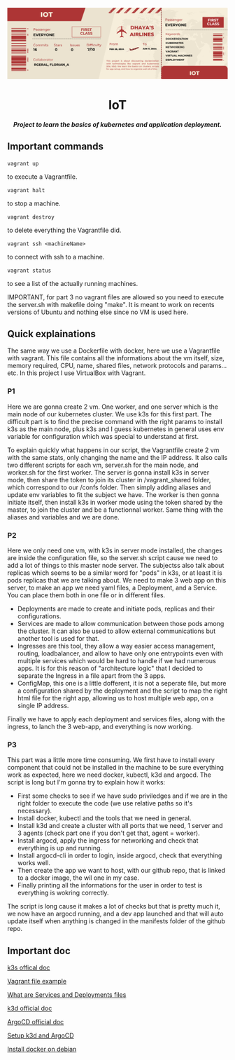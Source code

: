 <p aligne="center">
    <img src="images/header.png" alt="IoT">
</p>

<h1 align="center">
    IoT
</h1>

<p align="center">
	<b><i>Project to learn the basics of kubernetes and application deployment.</i></b><br>
</p>

## Important commands

```
vagrant up
```

to execute a Vagrantfile.

```
vagrant halt
```

to stop a machine.

```
vagrant destroy
```

to delete everything the Vagrantfile did.

```
vagrant ssh <machineName>
```

to connect with ssh to a machine.

```
vagrant status
```

to see a list of the actually running machines.

IMPORTANT, for part 3 no vagrant files are allowed so you need to execute the server.sh with makefile doing "make".
It is meant to work on recents versions of Ubuntu and nothing else since no VM is used here. 

## Quick explainations

The same way we use a Dockerfile with docker, here we use a Vagrantfile with vagrant. This file contains all the informations about the vm itself, size, memory required, CPU, name, shared files, network protocols and params... etc. In this project I use VirtualBox with Vagrant.

### P1

Here we are gonna create 2 vm. One worker, and one server which is the main node of our kubernetes cluster. We use k3s for this first part. The difficult part is to find the precise command with the right params to install k3s as the main node, plus k3s and I guess kubernetes in general uses env variable for configuration which was special to understand at first.

To explain quickly what happens in our script, the Vagrantfile create 2 vm with the same stats, only changing the name and the IP address. It also calls two different scripts for each vm, server.sh for the main node, and worker.sh for the first worker. The server is gonna install k3s in server mode, then share the token to join its cluster in /vagrant_shared folder, which correspond to our /confs folder. Then simply adding aliases and update env variables to fit the subject we have. The worker is then gonna initiate itself, then install k3s in worker mode using the token shared by the master, to join the cluster and be a functionnal worker. Same thing with the aliases and variables and we are done.

### P2

Here we only need one vm, with k3s in server mode installed, the changes are inside the configuration file, so the server.sh script cause we need to add a lot of things to this master node server.
The subjectss also talk about replicas which seems to be a similar word for "pods" in k3s, or at least it is pods replicas that we are talking about.
We need to make 3 web app on this server, to make an app we need yaml files, a Deployment, and a Service. You can place them both in one file or in different files.

- Deployments are made to create and initiate pods, replicas and their configurations.
- Services are made to allow communication between those pods among the cluster. It can also be used to allow external communications but another tool is used for that.
- Ingresses are this tool, they allow a way easier access management, routing, loadbalancer, and allow to have only one entrypoints even with multiple services which would be hard to handle if we had numerous apps. It is for this reason of "architecture logic" that I decided to separate the Ingress in a file apart from the 3 apps.
- ConfigMap, this one is a little dofferent, it is not a seperate file, but more a configuration shared by the deployment and the script to map the right html file for the right app, allowing us to host multiple web app, on a single IP address.

Finally we have to apply each deployment and services files, along with the ingress, to lanch the 3 web-app, and everything is now working.

### P3

This part was a little more time consuming. We first have to install every component that could not be installed in the machine to be sure everything work as expected, here we need docker, kubectl, k3d and argocd. The script is long but I'm gonna try to explain how it works:

- First some checks to see if we have sudo priviledges and if we are in the right folder to execute the code (we use relative paths so it's necessary).
- Install docker, kubectl and the tools that we need in general.
- Install k3d and create a cluster with all ports that we need, 1 server and 3 agents (check part one if you don't get that, agent = worker).
- Install argocd, apply the ingress for networking and check that everything is up and running.
- Install argocd-cli in order to login, inside argocd, check that everything works well.
- Then create the app we want to host, with our github repo, that is linked to a docker image, the wil one in my case.
- Finally printing all the informations for the user in order to test is everything is wokring correctly.

The script is long cause it makes a lot of checks but that is pretty much it, we now have an argocd running, and a dev app launched and that will auto update itself when anything is changed in the manifests folder of the github repo. 

## Important doc

[k3s offical doc](https://docs.k3s.io/quick-start)

[Vagrant file example](https://akos.ma/blog/vagrant-k3s-and-virtualbox/)

[What are Services and Deployments files](https://matthewpalmer.net/kubernetes-app-developer/articles/service-kubernetes-example-tutorial.html#:~:text=A%20deployment%20is%20responsible%20for,and%20pods%20could%20be%20replicated.)

[k3d official doc](https://k3d.io/v5.4.2/#quick-start)

[ArgoCD official doc](https://argo-cd.readthedocs.io/en/stable/getting_started/)

[Setup k3d and ArgoCD](https://yashguptaa.medium.com/application-deploy-to-kubernetes-with-argo-cd-and-k3d-8e29cf4f83ee)

[Install docker on debian](https://docs.docker.com/engine/install/debian/)
